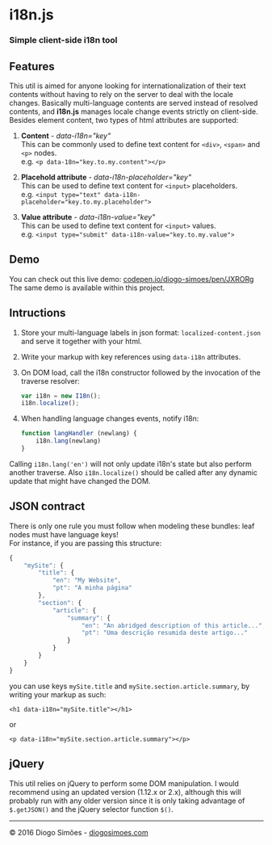 # i18n.js #
### Simple client-side i18n tool ###

## Features ##

This util is aimed for anyone looking for internationalization of their text contents without having to rely on the server to deal with the locale changes.
Basically multi-language contents are served instead of resolved contents, and **i18n.js** manages locale change events strictly on client-side.   
Besides element content, two types of html attributes are supported:

1. **Content** - *data-i18n="key"*   
   This can be commonly used to define text content for `<div>`, `<span>` and `<p>` nodes.   
   e.g. `<p data-18n="key.to.my.content"></p>`

2. **Placehold attribute** - *data-i18n-placeholder="key"*   
   This can be used to define text content for `<input>` placeholders.   
   e.g. `<input type="text" data-i18n-placeholder="key.to.my.placeholder">`

3. **Value attribute** - *data-i18n-value="key"*   
   This can be used to define text content for `<input>` values.   
   e.g. `<input type="submit" data-i18n-value="key.to.my.value">`

## Demo ##

You can check out this live demo: [codepen.io/diogo-simoes/pen/JXRORg](http://codepen.io/diogo-simoes/pen/JXRORg)
The same demo is available within this project.

## Intructions ##
1. Store your multi-language labels in json format: `localized-content.json` and serve it together with your html.
2. Write your markup with key references using `data-i18n` attributes.
3. On DOM load, call the i18n constructor followed by the invocation of the traverse resolver:

	```javascript
	var i18n = new I18n();
	i18n.localize();
	```

4. When handling language changes events, notify i18n:

	```javascript
	function langHandler (newlang) {
		i18n.lang(newlang)
	}
	```

Calling `i18n.lang('en')` will not only update i18n's state but also perform another traverse.
Also `i18n.localize()` should be called after any dynamic update that might have changed the DOM.

## JSON contract ##

There is only one rule you must follow when modeling these bundles: leaf nodes must have language keys!   
For instance, if you are passing this structure:
```javascript
{
	"mySite": {
		"title": {
			"en": "My Website",
			"pt": "A minha página"
		},
		"section": {
			"article": {
				"summary": {
					"en": "An abridged description of this article...",
					"pt": "Uma descrição resumida deste artigo..."
				}
			}
		}
	}
}
```
 you can use keys `mySite.title` and `mySite.section.article.summary`, by writing your markup as such:

`<h1 data-i18n="mySite.title"></h1>`

or

`<p data-i18n="mySite.section.article.summary"></p>`

## jQuery ##
This util relies on jQuery to perform some DOM manipulation. I would recommend using an updated version (1.12.x or 2.x), although this will probably run with any older version since it is only taking advantage of `$.getJSON()` and the jQuery selector function `$()`.

-------
© 2016 Diogo Simões - [diogosimoes.com](http://diogosimoes.com)
